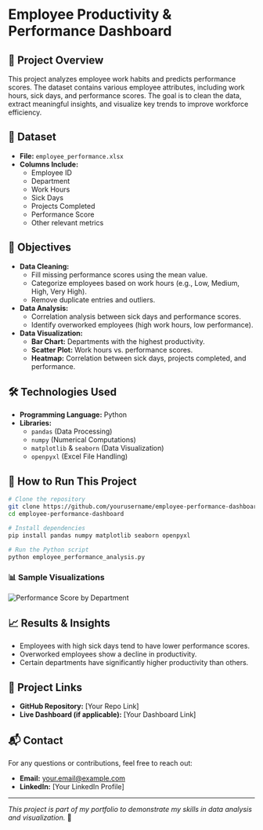 # Employee Productivity & Performance Dashboard

## 📌 Project Overview

This project analyzes employee work habits and predicts performance scores. The dataset contains various employee attributes, including work hours, sick days, and performance scores. The goal is to clean the data, extract meaningful insights, and visualize key trends to improve workforce efficiency.

## 📂 Dataset

- **File:** `employee_performance.xlsx`
- **Columns Include:**
  - Employee ID
  - Department
  - Work Hours
  - Sick Days
  - Projects Completed
  - Performance Score
  - Other relevant metrics

## 🎯 Objectives

- **Data Cleaning:**
  - Fill missing performance scores using the mean value.
  - Categorize employees based on work hours (e.g., Low, Medium, High, Very High).
  - Remove duplicate entries and outliers.
- **Data Analysis:**
  - Correlation analysis between sick days and performance scores.
  - Identify overworked employees (high work hours, low performance).
- **Data Visualization:**
  - **Bar Chart:** Departments with the highest productivity.
  - **Scatter Plot:** Work hours vs. performance scores.
  - **Heatmap:** Correlation between sick days, projects completed, and performance.

## 🛠️ Technologies Used

- **Programming Language:** Python
- **Libraries:**
  - `pandas` (Data Processing)
  - `numpy` (Numerical Computations)
  - `matplotlib` & `seaborn` (Data Visualization)
  - `openpyxl` (Excel File Handling)

## 🚀 How to Run This Project

```sh
# Clone the repository
git clone https://github.com/yourusername/employee-performance-dashboard.git
cd employee-performance-dashboard

# Install dependencies
pip install pandas numpy matplotlib seaborn openpyxl

# Run the Python script
python employee_performance_analysis.py
```

### 📊 Sample Visualizations

![Performance Score by Department](images/performance_score_by_department.png)

## 📈 Results & Insights

- Employees with high sick days tend to have lower performance scores.
- Overworked employees show a decline in productivity.
- Certain departments have significantly higher productivity than others.

## 🔗 Project Links

- **GitHub Repository:** [Your Repo Link]
- **Live Dashboard (if applicable):** [Your Dashboard Link]

## 📬 Contact

For any questions or contributions, feel free to reach out:

- **Email:** <your.email@example.com>
- **LinkedIn:** [Your LinkedIn Profile]

---
_This project is part of my portfolio to demonstrate my skills in data analysis and visualization._ 🚀
